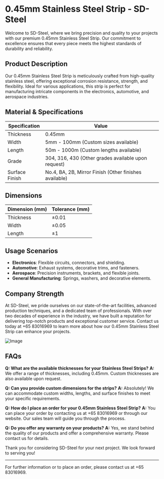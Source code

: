 # 0.45mm Stainless Steel Strip - SD-Steel

Welcome to SD-Steel, where we bring precision and quality to your projects with our premium 0.45mm Stainless Steel Strip. Our commitment to excellence ensures that every piece meets the highest standards of durability and reliability.

## Product Description
Our 0.45mm Stainless Steel Strip is meticulously crafted from high-quality stainless steel, offering exceptional corrosion resistance, strength, and flexibility. Ideal for various applications, this strip is perfect for manufacturing intricate components in the electronics, automotive, and aerospace industries.

## Material & Specifications
| Specification | Value |
|---------------|-------|
| Thickness     | 0.45mm |
| Width         | 5mm - 100mm (Custom sizes available) |
| Length        | 50m - 1000m (Custom lengths available) |
| Grade         | 304, 316, 430 (Other grades available upon request) |
| Surface Finish| No.4, BA, 2B, Mirror Finish (Other finishes available) |

## Dimensions
| Dimension (mm) | Tolerance (mm) |
|----------------|----------------|
| Thickness      | ±0.01          |
| Width          | ±0.05          |
| Length         | ±1             |

## Usage Scenarios
- **Electronics**: Flexible circuits, connectors, and shielding.
- **Automotive**: Exhaust systems, decorative trims, and fasteners.
- **Aerospace**: Precision instruments, brackets, and flexible joints.
- **General Manufacturing**: Springs, washers, and decorative elements.

## Company Strength
At SD-Steel, we pride ourselves on our state-of-the-art facilities, advanced production techniques, and a dedicated team of professionals. With over two decades of experience in the industry, we have built a reputation for delivering top-notch products and exceptional customer service. Contact us today at +65 83016969 to learn more about how our 0.45mm Stainless Steel Strip can enhance your projects.

![Image](https://github.com/user-attachments/assets/2567258e-e124-4816-932d-1809bd27ef0b)

## FAQs
**Q: What are the available thicknesses for your Stainless Steel Strips?**
**A:** We offer a range of thicknesses, including 0.45mm. Custom thicknesses are also available upon request.

**Q: Can you provide custom dimensions for the strips?**
**A:** Absolutely! We can accommodate custom widths, lengths, and surface finishes to meet your specific requirements.

**Q: How do I place an order for your 0.45mm Stainless Steel Strip?**
**A:** You can place your order by contacting us at +65 83016969 or through our website. Our sales team will guide you through the process.

**Q: Do you offer any warranty on your products?**
**A:** Yes, we stand behind the quality of our products and offer a comprehensive warranty. Please contact us for details.

Thank you for considering SD-Steel for your next project. We look forward to serving you!

---

For further information or to place an order, please contact us at +65 83016969.